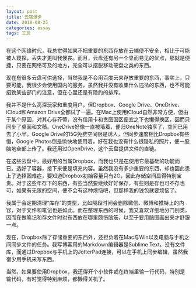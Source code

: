 ```yaml
---
layout: post
title: 云端漫步
date: 2018-08-25
categories: essay
tags: 工具
---
```


在这个网络时代，我总觉得如果不把重要的东西存放在云端便不安全，相比于可能被人窥探，丢失才更叫我懊丧。而且，云盘还有另一个显而易见的优点，那就是便捷，只要在网络可及的地方，完全可以摆脱移动硬盘之类的东西。

现在有很多云盘可供选择，当然我是不会用百度云来存放重要的东西，事实上，只要可能，我很少会使用国内的服务，虽然我并没有收集什么违法的东西，也不可能招致某些部门的注意，但在心里还是有隐约的排斥。

我并不是什么高深玩家和重度用户，但Dropbox、Google Drive、OneDrive、iCloud和Amazon Drive全都试了一遍。在Mac上使用iCloud自然非常方便，但由于某个原因，对其心存芥蒂，没有信用卡和贪图国区便宜之下也懒得换区，因而只同步了桌面和文稿。OneDrive好像一直被墙着，便归OneNote独享了，空间已用去了小半。Google Drive的15G免费空间很是诱人，但同步速度相比Dropbox有些慢，Google Photos倒是愉快地使用着，好在我也没有什么很隐私的照片，便一股脑地全部上传了。我还用过OpenDrive，这个云盘提供文件的直链。

在这些云盘中，最好用的当属Dropbox，而我也只是在使用它最基础的功能而已。选好了容器，接下来便是填充内容。虽然我没有多少重要的东西，却也因此患上了选择困难症，要知道Dropbox初始容量只有2G，因此存储空间显得特别宝贵。对于这些年存下的东西，有些当然要继续好好保存，有些则是存也可不存也可，如果有无限的空间，便不会有这种烦恼吧，但那样我的钱包就要烦恼了。

我属于会定期清理“库存”的类型，比如隔段时间会删除微信、微博和推特上的内容，对于文件和笔记也是如此。而在整理东西的时候，我又喜欢详细地分门别类，因而在做笔记和存文件时对东西放在哪里颇伤脑筋，以至于要用脑图画出来才舒服一点。

现在，Dropbox除了存储重要的东西外，还担负着在Mac与Win以及电脑与手机之间同步文件的任务。我写博客用的Markdown编辑器是Sublime Text，没有文件库，而通过Dropbox与手机上的JotterPad连接，可以在手机上同步编辑，虽然我很少用手机来写东西。

当然，如果要使用Dropbox，我还得开个小软件或在终端里输一行代码，特别是输代码，有时觉得特别麻烦，都懒得关机了。

